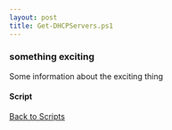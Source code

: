 ```yaml
---
layout: post
title: Get-DHCPServers.ps1
---
```


### something exciting

Some information about the exciting thing

#### Script

<script async src="https://gist-it.appspot.com/github.com/BanterBoy/scripts-blog/blob/master/PowerShell/scripts/activeDirectory/Get-DHCPServers.ps1" crossorigin="anonymous"></script>

<a href="/menu/_pages/scripts.html">Back to Scripts</a>
